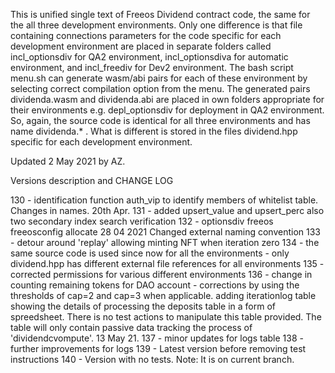 This is unified single text of Freeos Dividend contract code, the same for the all three development environments. Only one difference is that file containing connections parameters for the code specific for each development environment are placed in separate folders called incl_optionsdiv for QA2 environment, incl_optionsdiva for automatic environment, and incl_freediv for Dev2 environment. The bash script menu.sh can generate wasm/abi pairs for each of these environment by selecting correct compilation option from the menu. 
The generated pairs dividenda.wasm and dividenda.abi are placed in own folders appropriate for their environments e.g. depl_optionsdiv for deployment in QA2 environment. 
So, again, the source code is identical for all three environments and has name dividenda.* . What is different is stored in the files dividend.hpp specific for each development environment.

Updated 2 May 2021 by AZ.

Versions description and CHANGE LOG
 
130 - identification function auth_vip to identify members of whitelist table. Changes in names. 20th Apr.
131 - added upsert_value and upsert_perc also two 
      secondary index search verification 
132 - optionsdiv freeos freeosconfig allocate 28 04 2021 Changed external naming convention
133 - detour around 'replay' allowing minting NFT when iteration zero
134 - the same source code is used since now for all the environments - only dividend.hpp has different external file references for
      all environments
135 - corrected permissions for various different environments
136 - change in counting remaining tokens for DAO account - corrections by using the thresholds of cap=2 and cap=3 when applicable.
      adding iterationlog table showing the details of processing the deposits table in a form of spreedsheet. There is no test actions
      to manipulate this table provided. The table will only contain passive data tracking the process of 'dividendcvompute'. 13 May 21.
137 - minor updates for logs table
138 - further improvements for logs
139 - Latest version before removing test instructions
140 - Version with no tests. Note: It is on current branch.
